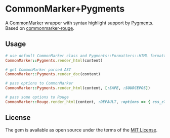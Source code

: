 # CommonMarker+Pygments

A [CommonMarker](https://rubygems.org/gems/commonmarker) wrapper with
syntax highlight support by [Pygments](https://rubygems.org/gems/pygments.rb). Based on
[commonmarker-rouge](https://github.com/sandfoxme/commonmarker-rouge).


## Usage

```ruby
# use default CommonMarker class and Pygments::Formatters::HTML formatter
CommonMarker::Pygments.render_html(content)

# get CommonMarker parsed AST
CommonMarker::Pygments.render_doc(content)

# pass options to CommonMarker
CommonMarker::Pygments.render_html(content, [:SAFE, :SOURCEPOS])

# pass some options to Rouge
CommonMarker::Rouge.render_html(content, :DEFAULT, :options => { css_class: 'custom-class' })
```

## License

The gem is available as open source under the terms of the [MIT License](http://opensource.org/licenses/MIT).

